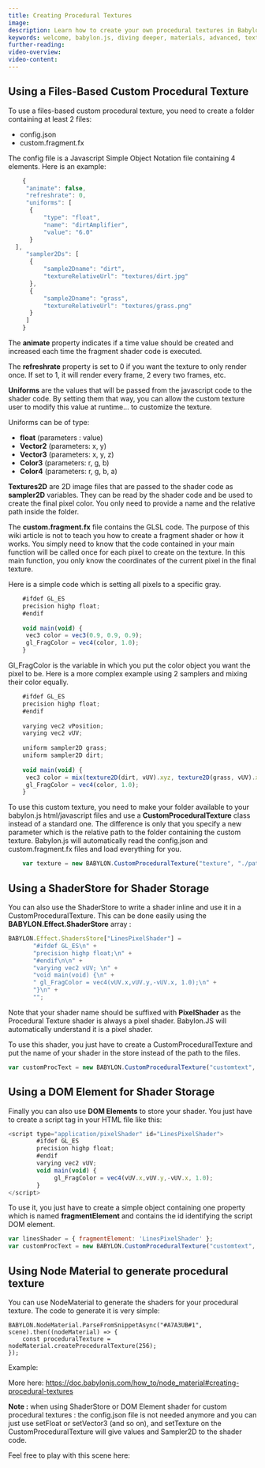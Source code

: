 ```yaml
---
title: Creating Procedural Textures
image: 
description: Learn how to create your own procedural textures in Babylon.js.
keywords: welcome, babylon.js, diving deeper, materials, advanced, textures, procedural, procedural textures
further-reading:
video-overview:
video-content:
---
```



## Using a Files-Based Custom Procedural Texture
To use a files-based custom procedural texture, you need to create a folder containing at least 2 files:

- config.json
- custom.fragment.fx

The config file is a Javascript Simple Object Notation file containing 4 elements. Here is an example:

```javascript
    {
     "animate": false,
     "refreshrate": 0,
     "uniforms": [
      {
          "type": "float",
          "name": "dirtAmplifier",
          "value": "6.0"
      }
  ],
     "sampler2Ds": [
      {
          "sample2Dname": "dirt",
          "textureRelativeUrl": "textures/dirt.jpg"
      },
      {
          "sample2Dname": "grass",
          "textureRelativeUrl": "textures/grass.png"
      }
     ]
    }
```

The **animate** property indicates if a time value should be created and increased each time the fragment shader code is executed.

The **refreshrate** property is set to 0 if you want the texture to only render once. If set to 1, it will render every frame, 2 every two frames, etc.

**Uniforms** are the values that will be passed from the javascript code to the shader code. By setting them that way, you can allow the custom texture user to modify this value at runtime... to customize the texture. 

Uniforms can be of type:
 
- **float** (parameters : value)
- **Vector2** (parameters: x, y)
- **Vector3** (parameters: x, y, z)
- **Color3** (parameters: r, g, b)
- **Color4** (parameters: r, g, b, a)

**Textures2D** are 2D image files that are passed to the shader code as **sampler2D** variables. They can be read by the shader code and be used to create the final pixel color. You only need to provide a name and the relative path inside the folder.

The **custom.fragment.fx** file contains the GLSL code. The purpose of this wiki article is not to teach you how to create a fragment shader or how it works. You simply need to know that the code contained in your main function will be called once for each pixel to create on the texture. In this main function, you only know the coordinates of the current pixel in the final texture.

Here is a simple code which is setting all pixels to a specific gray.

```javascript 
    #ifdef GL_ES
    precision highp float;
    #endif
    
    void main(void) {
     vec3 color = vec3(0.9, 0.9, 0.9);
     gl_FragColor = vec4(color, 1.0);
    }
```
Gl_FragColor is the variable in which you put the color object you want the pixel to be.
Here is a more complex example using 2 samplers and mixing their color equally. 

```javascript
    #ifdef GL_ES
    precision highp float;
    #endif
    
    varying vec2 vPosition;
    varying vec2 vUV;
    
    uniform sampler2D grass;
    uniform sampler2D dirt;
    
    void main(void) {
     vec3 color = mix(texture2D(dirt, vUV).xyz, texture2D(grass, vUV).xyz, 0.5);
     gl_FragColor = vec4(color, 1.0);
    }
```
To use this custom texture, you need to make your folder available to your babylon.js html/javascript files and use a **CustomProceduralTexture** class instead of a standard one. The difference is only that you specify a new parameter which is the relative path to the folder containing the custom texture. Babylon.js will automatically read the config.json and custom.fragment.fx files and load everything for you.

```javascript
    var texture = new BABYLON.CustomProceduralTexture("texture", "./pathtotexture", 1024, scene);
```

## Using a ShaderStore for Shader Storage
You can also use the ShaderStore to write a shader inline and use it in a CustomProceduralTexture.
This can be done easily using the **BABYLON.Effect.ShaderStore** array : 

```javascript
BABYLON.Effect.ShadersStore["LinesPixelShader"] =
       "#ifdef GL_ES\n" +
       "precision highp float;\n" +
       "#endif\n\n" +
       "varying vec2 vUV; \n" +
       "void main(void) {\n" +
       " gl_FragColor = vec4(vUV.x,vUV.y,-vUV.x, 1.0);\n" +
       "}\n" +
       "";
```
Note that your shader name should be suffixed with **PixelShader** as the Procedural Texture shader is always a pixel shader. Babylon.JS will automatically understand it is a pixel shader.

To use this shader, you just have to create a CustomProceduralTexture and put the name of your shader in the store instead of the path to the files.

```javascript
var customProcText = new BABYLON.CustomProceduralTexture("customtext", "Lines", 1024, scene);
```
## Using a DOM Element for Shader Storage

Finally you can also use **DOM Elements** to store your shader. You just have to create a script tag in your HTML file like this:

```javascript
<script type="application/pixelShader" id="LinesPixelShader">
        #ifdef GL_ES
        precision highp float;
        #endif
        varying vec2 vUV; 
        void main(void) {
             gl_FragColor = vec4(vUV.x,vUV.y,-vUV.x, 1.0);
        }
</script>
```
To use it, you just have to create a simple object containing one property which is named **fragmentElement** and contains the id identifying the script DOM element.

```javascript
var linesShader = { fragmentElement: 'LinesPixelShader' };
var customProcText = new BABYLON.CustomProceduralTexture("customtext", linesShader, 1024, scene);
```

## Using Node Material to generate procedural texture

You can use NodeMaterial to generate the shaders for your procedural texture.
The code to generate it is very simple:
```
BABYLON.NodeMaterial.ParseFromSnippetAsync("#A7A3UB#1", scene).then((nodeMaterial) => {
    const proceduralTexture = nodeMaterial.createProceduralTexture(256);
});
```
Example: <Playground id="#8S19ZC#1" title="Node Material Procedural Texture Example 1" description="Simple example of creating a procedural texture using the node material editor." image="/img/playgroundsAndNMEs/divingDeeperCreateProceduralTexture1.jpg"/>

More here: https://doc.babylonjs.com/how_to/node_material#creating-procedural-textures

<Youtube id="qqMuuSM7GvI"/>

**Note :** when using ShaderStore or DOM Element shader for custom procedural textures : the config.json file is not needed anymore and you can just use setFloat or setVector3 (and so on), and setTexture on the CustomProceduralTexture will give values and Sampler2D to the shader code.

Feel free to play with this scene here: <Playground id="#24C4KC#17" title="Node Material Procedural Texture Example 2" description="Simple example of creating a procedural texture using the node material editor." image="/img/playgroundsAndNMEs/divingDeeperCreateProceduralTexture2.jpg"/>
